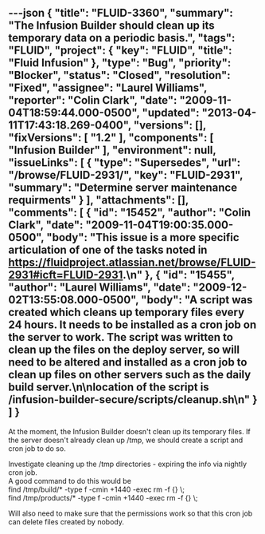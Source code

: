 ---json
{
  "title": "FLUID-3360",
  "summary": "The Infusion Builder should clean up its temporary data on a periodic basis.",
  "tags": "FLUID",
  "project": {
    "key": "FLUID",
    "title": "Fluid Infusion"
  },
  "type": "Bug",
  "priority": "Blocker",
  "status": "Closed",
  "resolution": "Fixed",
  "assignee": "Laurel Williams",
  "reporter": "Colin Clark",
  "date": "2009-11-04T18:59:44.000-0500",
  "updated": "2013-04-11T17:43:18.269-0400",
  "versions": [],
  "fixVersions": [
    "1.2"
  ],
  "components": [
    "Infusion Builder"
  ],
  "environment": null,
  "issueLinks": [
    {
      "type": "Supersedes",
      "url": "/browse/FLUID-2931/",
      "key": "FLUID-2931",
      "summary": "Determine server maintenance requirments"
    }
  ],
  "attachments": [],
  "comments": [
    {
      "id": "15452",
      "author": "Colin Clark",
      "date": "2009-11-04T19:00:35.000-0500",
      "body": "This issue is a more specific articulation of one of the tasks noted in <https://fluidproject.atlassian.net/browse/FLUID-2931#icft=FLUID-2931>.\n"
    },
    {
      "id": "15455",
      "author": "Laurel Williams",
      "date": "2009-12-02T13:55:08.000-0500",
      "body": "A script was created which cleans up temporary files every 24 hours. It needs to be installed as a cron job on the server to work. The script was written to clean up the files on the deploy server, so will need to be altered and installed as a cron job to clean up files on other servers such as the daily build server.\n\nlocation of the script is /infusion-builder-secure/scripts/cleanup.sh\n"
    }
  ]
}
---
At the moment, the Infusion Builder doesn't clean up its temporary files. If the server doesn't already clean up /tmp, we should create a script and cron job to do so.

Investigate cleaning up the /tmp directories - expiring the info via nightly cron job.\
A good command to do this would be\
find /tmp/build/\* -type f -cmin +1440 -exec rm -f {} \\;\
find /tmp/products/\* -type f -cmin +1440 -exec rm -f {} \\;

Will also need to make sure that the permissions work so that this cron job can delete files created by nobody.&#x20;

        